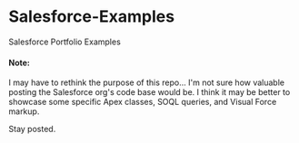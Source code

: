 # Salesforce-Examples
Salesforce Portfolio Examples

#### Note:
I may have to rethink the purpose of this repo... I'm not sure how valuable posting the Salesforce org's code base would be.  I think it may be better to showcase some specific Apex classes, SOQL queries, and Visual Force markup.

Stay posted.
